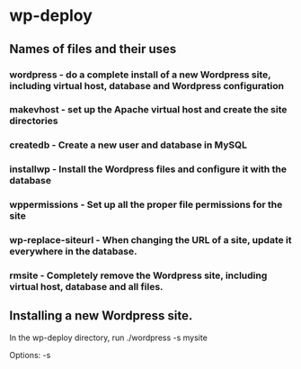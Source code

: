 # wp-deploy

## Names of files and their uses
  ### wordpress - do a complete install of a new Wordpress site, including virtual host, database and Wordpress configuration
  ### makevhost - set up the Apache virtual host and create the site directories
  ### createdb - Create a new user and database in MySQL
  ### installwp - Install the Wordpress files and configure it with the database
  ### wppermissions - Set up all the proper file permissions for the site

  ### wp-replace-siteurl - When changing the URL of a site, update it everywhere in the database.
  ### rmsite - Completely remove the Wordpress site, including virtual host, database and all files.

## Installing a new Wordpress site.
In the wp-deploy directory, run 
./wordpress -s mysite

Options:
-s <site name>
